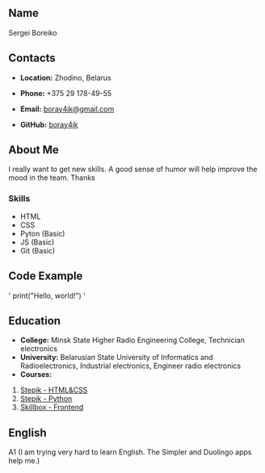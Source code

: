 ## **Name**
Sergei Boreiko
## **Contacts**
* **Location:** Zhodino, Belarus

* **Phone:** +375 29 178-49-55

* **Email:** boray4ik@gmail.com

* **GitHub:** [boray4ik](https://github.com/boray4ik)

## **About Me**
I really want to get new skills. A good sense of humor will help improve the mood in the team. Thanks
### **Skills**
* HTML
* CSS
* Pyton (Basic)
* JS (Basic)
* Git (Basic)
## **Code Example**
'
print("Hello, world!")
'
## **Education**
* **College:** Minsk State Higher Radio Engineering College, Technician electronics
* **University:** Belarusian State University of Informatics and Radioelectronics, Industrial electronics, Engineer radio electronics
* **Courses:**
1. [Stepik - HTML&CSS](https://stepik.org/course/38218/syllabus?auth=login)
2. [Stepik - Python](https://stepik.org/course/67/syllabus)
3. [Skillbox - Frontend](https://skillbox.ru/course/frontend-pro-expert/)
## **English**
A1 (I am trying very hard to learn English. The Simpler and Duolingo apps help me.)
